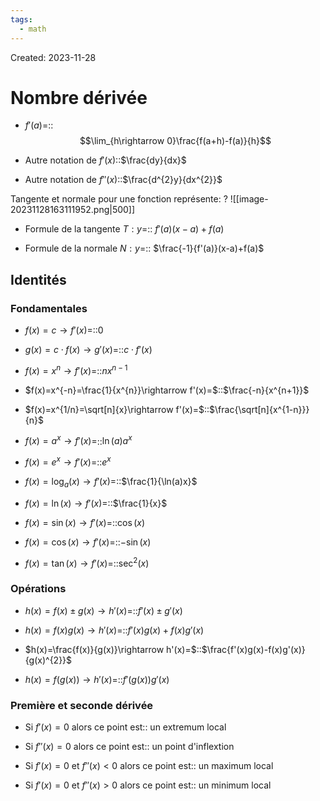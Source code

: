 ```yaml
---
tags:
  - math
---
```

Created: 2023-11-28

# Nombre dérivée
- $f'(a)$=::$$\lim_{h\rightarrow 0}\frac{f(a+h)-f(a)}{h}$$
<!--SR:!2024-01-02,18,230-->
- Autre notation de $f'(x)$::$\frac{dy}{dx}$
<!--SR:!2023-12-31,21,250-->
- Autre notation de $f''(x)$::$\frac{d^{2}y}{dx^{2}}$
<!--SR:!2023-12-19,2,205-->

Tangente et normale pour une fonction représente:
?
![[image-20231128163111952.png|500]]
<!--SR:!2023-12-29,20,250-->

- Formule de la tangente $T:y$=:: $f'(a)(x-a)+f(a)$
<!--SR:!2023-12-28,15,230-->
- Formule de la normale $N:y$=:: $\frac{-1}{f'(a)}(x-a)+f(a)$
<!--SR:!2023-12-31,17,230-->


## Identités
### Fondamentales
- $f(x)=c\rightarrow f'(x)=$::$0$
<!--SR:!2023-12-26,17,250-->
- $g(x)=c\cdot f(x)\rightarrow g'(x)=$::$c\cdot f'(x)$
<!--SR:!2023-12-24,16,250-->
- $f(x)=x^{n}\rightarrow f'(x)=$::$nx^{n-1}$
<!--SR:!2024-01-06,25,250-->
- $f(x)=x^{-n}=\frac{1}{x^{n}}\rightarrow f'(x)=$::$\frac{-n}{x^{n+1}}$
<!--SR:!2023-12-20,6,225-->
- $f(x)=x^{1/n}=\sqrt[n]{x}\rightarrow f'(x)=$::$\frac{\sqrt[n]{x^{1-n}}}{n}$
<!--SR:!2023-12-25,14,245-->
- $f(x)=a^{x}\rightarrow f'(x)=$::$\ln(a)a^{x}$
<!--SR:!2023-12-19,4,190-->
- $f(x)=e^{x}\rightarrow f'(x)=$::$e^{x}$
<!--SR:!2024-01-04,24,250-->
- $f(x)=\log_{a}(x)\rightarrow f'(x)=$::$\frac{1}{\ln(a)x}$
<!--SR:!2023-12-28,10,190-->
- $f(x)=\ln(x)\rightarrow f'(x)=$::$\frac{1}{x}$
<!--SR:!2023-12-26,17,250-->
- $f(x)=\sin(x)\rightarrow f'(x)=$::$\cos(x)$
<!--SR:!2023-12-23,15,250-->
- $f(x)=\cos(x)\rightarrow f'(x)=$::$-\sin(x)$
<!--SR:!2024-01-04,23,250-->
- $f(x)=\tan(x)\rightarrow f'(x)=$::$\sec^{2}(x)$
<!--SR:!2023-12-24,16,250-->

### Opérations
- $h(x)=f(x)\pm g(x)\rightarrow h'(x)=$::$f'(x)\pm g'(x)$
<!--SR:!2023-12-26,17,250-->
- $h(x)=f(x)g(x)\rightarrow h'(x)=$::$f'(x)g(x)+f(x)g'(x)$
<!--SR:!2023-12-23,15,250-->
- $h(x)=\frac{f(x)}{g(x)}\rightarrow h'(x)=$::$\frac{f'(x)g(x)-f(x)g'(x)}{g(x)^{2}}$
<!--SR:!2024-01-01,18,230-->
- $h(x)=f(g(x))\rightarrow h'(x)=$::$f'(g(x))g'(x)$
<!--SR:!2023-12-20,11,230-->

### Première et seconde dérivée
- Si $f'(x)=0$ alors ce point est:: un extremum local
<!--SR:!2023-12-20,2,240-->
- Si $f''(x)=0$ alors ce point est:: un point d'inflextion
<!--SR:!2023-12-20,2,240-->
- Si $f'(x)=0$ et $f''(x)<0$ alors ce point est:: un maximum local
<!--SR:!2023-12-20,2,240-->
- Si $f'(x)=0$ et $f''(x)>0$ alors ce point est:: un minimum local
<!--SR:!2023-12-20,2,240-->